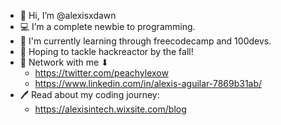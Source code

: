 - 👋 Hi, I’m @alexisxdawn
- 💻 I’m a complete newbie to programming.
- 🌱 I'm currently learning through freecodecamp and 100devs.
- 💪 Hoping to tackle hackreactor by the fall!
- 🤝 Network with me ⬇ 
    - https://twitter.com/peachylexow
   - https://www.linkedin.com/in/alexis-aguilar-7869b31ab/
- 🖊️ Read about my coding journey:
    - https://alexisintech.wixsite.com/blog
<!---
alexisxdawn/alexisxdawn is a ✨ special ✨ repository because its `README.md` (this file) appears on your GitHub profile.
You can click the Preview link to take a look at your changes.
--->
